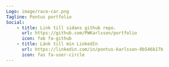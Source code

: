 ```yaml
---
Logo: image/race-car.png
Tagline: Pontus portfolio
Social:
    - title: Link till sidans github repo.
      url: https://github.com/PWKarlsson/portfolio
      icon: fab fa-github
    - title: Länk till min LinkedIn
      url: https://linkedin.com/in/pontus-karlsson-0b546b17b
      icon: fas fa-user-circle
---
```

